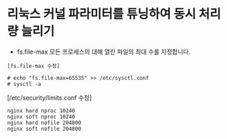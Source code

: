 # 리눅스 커널 파라미터를 튜닝하여 동시 처리량 늘리기

- fs.file-max 모든 프로세스의 대해 열린 파일의 최대 수를 지정합니다.

```
[fs.file-max 수정]

# echo "fs.file-max=65535" >> /etc/sysctl.conf
# sysctl -a
```

[/etc/security/limits.conf 수정]

```
nginx hard nproc 10240
nginx soft nproc 10240
nginx hard nofile 204800
nginx soft nofile 204800
```
